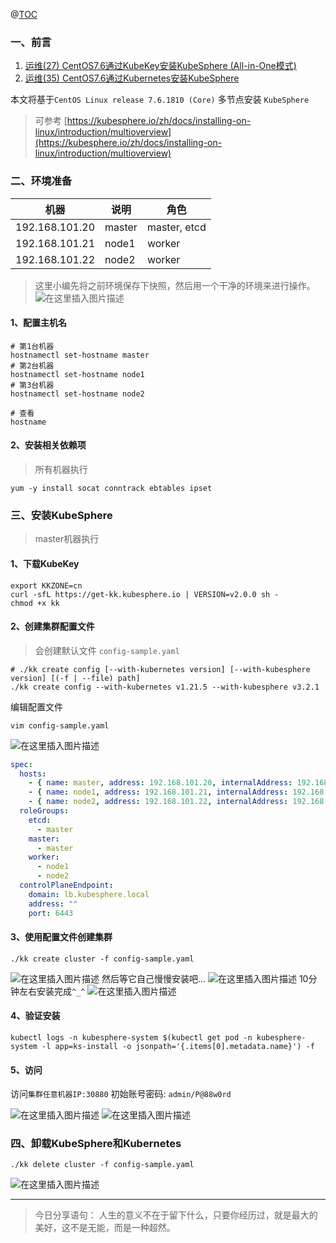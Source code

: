 @[TOC](文章目录)

### 一、前言

1. [运维(27) CentOS7.6通过KubeKey安装KubeSphere (All-in-One模式)](https://zhengqing.blog.csdn.net/article/details/124008157)
2. [运维(35) CentOS7.6通过Kubernetes安装KubeSphere](https://zhengqing.blog.csdn.net/article/details/124065268)

本文将基于`CentOS Linux release 7.6.1810 (Core)` 多节点安装 `KubeSphere`


> 可参考 [https://kubesphere.io/zh/docs/installing-on-linux/introduction/multioverview](https://kubesphere.io/zh/docs/installing-on-linux/introduction/multioverview)

### 二、环境准备

| 机器           | 说明   | 角色         |
| -------------- | ------ | ------------ |
| 192.168.101.20 | master | master, etcd |
| 192.168.101.21 | node1  | worker       |
| 192.168.101.22 | node2  | worker       |

> 这里小编先将之前环境保存下快照，然后用一个干净的环境来进行操作。
> ![在这里插入图片描述](https://img-blog.csdnimg.cn/5b8e2f7e075a49bbaf5f57e3e40a3622.png?x-oss-process=image/watermark,type_d3F5LXplbmhlaQ,shadow_50,text_Q1NETiBA6YOR5riF,size_20,color_FFFFFF,t_70,g_se,x_16)

#### 1、配置主机名

```shell
# 第1台机器
hostnamectl set-hostname master
# 第2台机器
hostnamectl set-hostname node1
# 第3台机器
hostnamectl set-hostname node2

# 查看
hostname
```

#### 2、安装相关依赖项

> 所有机器执行

```shell
yum -y install socat conntrack ebtables ipset
```

### 三、安装KubeSphere

> master机器执行

#### 1、下载KubeKey

```shell
export KKZONE=cn
curl -sfL https://get-kk.kubesphere.io | VERSION=v2.0.0 sh -
chmod +x kk
```

#### 2、创建集群配置文件

> 会创建默认文件 `config-sample.yaml`

```shell
# ./kk create config [--with-kubernetes version] [--with-kubesphere version] [(-f | --file) path]
./kk create config --with-kubernetes v1.21.5 --with-kubesphere v3.2.1
```

编辑配置文件

```shell
vim config-sample.yaml
```

![在这里插入图片描述](https://img-blog.csdnimg.cn/c9a76ff83dba4607b6940af9c0e99bf2.png?x-oss-process=image/watermark,type_d3F5LXplbmhlaQ,shadow_50,text_Q1NETiBA6YOR5riF,size_20,color_FFFFFF,t_70,g_se,x_16)

```yml
spec:
  hosts:
    - { name: master, address: 192.168.101.20, internalAddress: 192.168.101.20, user: root, password: "test123456" }
    - { name: node1, address: 192.168.101.21, internalAddress: 192.168.101.21, user: root, password: "test123456" }
    - { name: node2, address: 192.168.101.22, internalAddress: 192.168.101.22, user: root, password: "test123456" }
  roleGroups:
    etcd:
      - master
    master:
      - master
    worker:
      - node1
      - node2
  controlPlaneEndpoint:
    domain: lb.kubesphere.local
    address: ""
    port: 6443
```

#### 3、使用配置文件创建集群

```shell
./kk create cluster -f config-sample.yaml
```

![在这里插入图片描述](https://img-blog.csdnimg.cn/f87f368d4a164466ab1cca0adff0c48a.png?x-oss-process=image/watermark,type_d3F5LXplbmhlaQ,shadow_50,text_Q1NETiBA6YOR5riF,size_20,color_FFFFFF,t_70,g_se,x_16)
然后等它自己慢慢安装吧...
![在这里插入图片描述](https://img-blog.csdnimg.cn/452c2454e3b04de6a2ba58ce05437aab.png?x-oss-process=image/watermark,type_d3F5LXplbmhlaQ,shadow_50,text_Q1NETiBA6YOR5riF,size_20,color_FFFFFF,t_70,g_se,x_16)
10分钟左右安装完成`^_^`
![在这里插入图片描述](https://img-blog.csdnimg.cn/6a39c4a57ff5455893862775cdef1d9a.png?x-oss-process=image/watermark,type_d3F5LXplbmhlaQ,shadow_50,text_Q1NETiBA6YOR5riF,size_20,color_FFFFFF,t_70,g_se,x_16)

#### 4、验证安装

```shell
kubectl logs -n kubesphere-system $(kubectl get pod -n kubesphere-system -l app=ks-install -o jsonpath='{.items[0].metadata.name}') -f
```

#### 5、访问

访问`集群任意机器IP:30880`
初始账号密码: `admin/P@88w0rd`

![在这里插入图片描述](https://img-blog.csdnimg.cn/7d4c6fead1e042259572ad95d7d6f980.png?x-oss-process=image/watermark,type_d3F5LXplbmhlaQ,shadow_50,text_Q1NETiBA6YOR5riF,size_20,color_FFFFFF,t_70,g_se,x_16)
![在这里插入图片描述](https://img-blog.csdnimg.cn/ac466f8fcabb45f6b37990123349a710.png?x-oss-process=image/watermark,type_d3F5LXplbmhlaQ,shadow_50,text_Q1NETiBA6YOR5riF,size_20,color_FFFFFF,t_70,g_se,x_16)

### 四、卸载KubeSphere和Kubernetes

```shell
./kk delete cluster -f config-sample.yaml
```

![在这里插入图片描述](https://img-blog.csdnimg.cn/c8afba3a04b14938b30bcc021c254ec6.png?x-oss-process=image/watermark,type_d3F5LXplbmhlaQ,shadow_50,text_Q1NETiBA6YOR5riF,size_20,color_FFFFFF,t_70,g_se,x_16)


--- 

> 今日分享语句：
> 人生的意义不在于留下什么，只要你经历过，就是最大的美好，这不是无能，而是一种超然。

